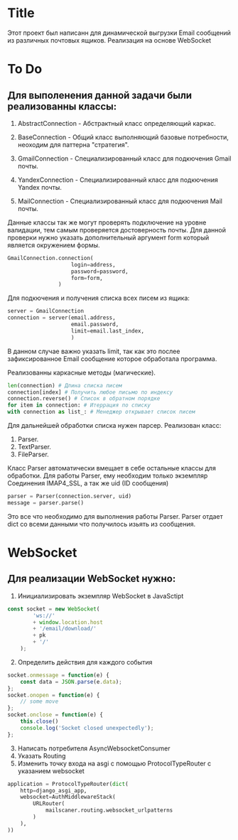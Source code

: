 # Title
Этот проект был написанн для динамической выгрузки Email сообщений из различных почтовых ящиков.
Реализация на основе WebSocket

# To Do
## Для выполенения данной задачи были реализованны классы:
1. AbstractConnection - Абстрактный класс определяющий каркас.
2. BaseConnection - Общий класс выполняющий базовые потребности, неоходим для паттерна "стратегия".

3. GmailConnection - Специализированный класс для подкючения Gmail почты.
4. YandexConnection - Специализированный класс для подкючения Yandex почты.
5. MailConnection - Специализированный класс для подкючения Mail почты.

Данные классы так же могут проверять подключение на уровне валидации, тем самым
проверяется достоверность почты.
Для данной проверки нужно указать дополнительный аргумент form который является окружением формы.

```Python
GmailConnection.connection(
                    login=address,
                    password=password,
                    form=form,
                )
```

Для подкючения и получения списка всех писем из ящика:
```Python
server = GmailConnection
connection = server(email.address,
                    email.password,
                    limit=email.last_index,
                    )
```
В данном случае важно указать limit, так как это послее зафиксированное Email сообщение
которое обработала программа.

Реализованны каркасные методы (магические).
```Python
len(connection) # Длина списка писем
connection[index] # Получить любое письмо по индексу
connection.reverse() # Список в обратном порядке
for item in connection: # Итеррация по списку
with connection as list_: # Менеджер открывает список писем
```

Для дальнейшей обработки списка нужен парсер.
Реализован класс:
1. Parser.
2. TextParser.
3. FileParser.

Класс Parser автоматически вмещает в себе остальные классы для обработки.
Для работы Parser, ему необходим только экземпляр Соединения IMAP4_SSL, а так же uid (ID сообщения)
```Python
parser = Parser(connection.server, uid)
message = parser.parse()
```
Это все что необходимо для выполнения работы Parser.
Parser отдает dict со всеми данными что получилось изьять из сообщения.

# WebSocket
## Для реализации WebSocket нужно:
1. Инициализировать экземпляр WebSocket в JavaSctipt
```JavaScript
const socket = new WebSocket(
        'ws://'
        + window.location.host
        + '/email/download/'
        + pk
        + '/'
    );
```
2. Определить действия для каждого события
```JavaScript
socket.onmessage = function(e) {
    const data = JSON.parse(e.data);
};
socket.onopen = function(e) {
    // some move
};
socket.onclose = function(e) {
    this.close()
    console.log('Socket closed unexpectedly');
};
```
3. Написать потребителя AsyncWebsocketConsumer
4. Указать Routing
5. Изменить точку входа на asgi с помощью ProtocolTypeRouter с указанием websocket
```Python
application = ProtocolTypeRouter(dict(
    http=django_asgi_app,
    websocket=AuthMiddlewareStack(
        URLRouter(
            mailscaner.routing.websocket_urlpatterns
        )
    ),
))
```
